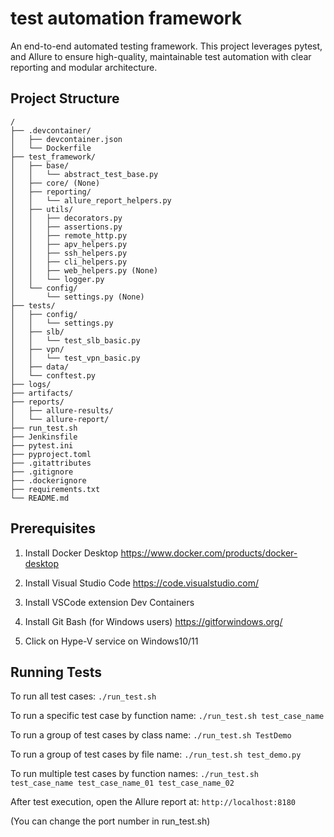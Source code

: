 # test automation framework

An end-to-end automated testing framework.
This project leverages pytest, and Allure to ensure high-quality, maintainable test automation with clear reporting and modular architecture.

## Project Structure
```
/
├── .devcontainer/
│   ├── devcontainer.json
│   └── Dockerfile
├── test_framework/
│   ├── base/
│   │   └── abstract_test_base.py
│   ├── core/ (None)
│   ├── reporting/
│   │   └── allure_report_helpers.py
│   ├── utils/
│   │   ├── decorators.py
│   │   ├── assertions.py
│   │   ├── remote_http.py
│   │   ├── apv_helpers.py
│   │   ├── ssh_helpers.py
│   │   ├── cli_helpers.py
│   │   ├── web_helpers.py (None)
│   │   └── logger.py
│   └── config/
│       └── settings.py (None)
├── tests/
│   ├── config/
│   │   └── settings.py
│   ├── slb/
│   │   └── test_slb_basic.py
│   ├── vpn/
│   │   └── test_vpn_basic.py
│   ├── data/
│   └── conftest.py
├── logs/
├── artifacts/
├── reports/
│   ├── allure-results/
│   └── allure-report/
├── run_test.sh
├── Jenkinsfile
├── pytest.ini
├── pyproject.toml
├── .gitattributes
├── .gitignore
├── .dockerignore
├── requirements.txt
└── README.md
```
## Prerequisites

1. Install Docker Desktop
https://www.docker.com/products/docker-desktop

2. Install Visual Studio Code
https://code.visualstudio.com/

3. Install VSCode extension Dev Containers

4. Install Git Bash (for Windows users)
https://gitforwindows.org/

5. Click on Hype-V service on Windows10/11

## Running Tests

To run all test cases:
`./run_test.sh`

To run a specific test case by function name:
`./run_test.sh test_case_name`

To run a group of test cases by class name:
`./run_test.sh TestDemo`

To run a group of test cases by file name:
`./run_test.sh test_demo.py`

To run multiple test cases by function names:
`./run_test.sh test_case_name test_case_name_01 test_case_name_02`

After test execution, open the Allure report at:
`http://localhost:8180`

(You can change the port number in run_test.sh)
